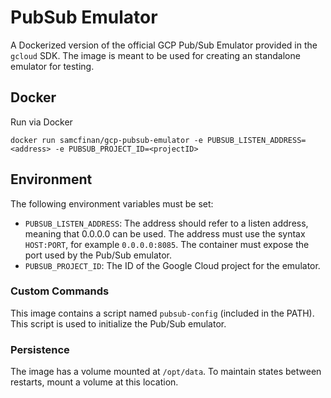 # PubSub Emulator

A Dockerized version of the official GCP Pub/Sub Emulator provided in the `gcloud` SDK. The image is meant to be used for creating an standalone emulator for testing.

## Docker

Run via Docker

```
docker run samcfinan/gcp-pubsub-emulator -e PUBSUB_LISTEN_ADDRESS=<address> -e PUBSUB_PROJECT_ID=<projectID>
```

## Environment

The following environment variables must be set:

- `PUBSUB_LISTEN_ADDRESS`: The address should refer to a listen address, meaning that 0.0.0.0 can be used. The address must use the syntax `HOST:PORT`, for example `0.0.0.0:8085`. The container must expose the port used by the Pub/Sub emulator.
- `PUBSUB_PROJECT_ID`: The ID of the Google Cloud project for the emulator.

### Custom Commands

This image contains a script named `pubsub-config` (included in the PATH). This script is used to initialize the Pub/Sub emulator.

### Persistence

The image has a volume mounted at `/opt/data`. To maintain states between restarts, mount a volume at this location.
